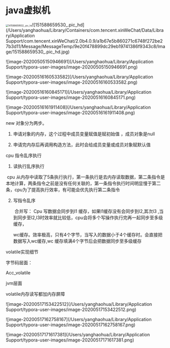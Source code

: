 #         java虚拟机



<img src="/Users/yanghaohua/Library/Containers/com.tencent.xinWeChat/Data/Library/Application Support/com.tencent.xinWeChat/2.0b4.0.9/a1b67e5b860271c6748f272be27b3d11/Message/MessageTemp/9e20f478899dc29eb19741386f9343c8/Image/141588659502_.pic_hd.jpg" alt="141588659502_.pic_hd" style="zoom:50%;" />![151588659530_.pic_hd](/Users/yanghaohua/Library/Containers/com.tencent.xinWeChat/Data/Library/Application Support/com.tencent.xinWeChat/2.0b4.0.9/a1b67e5b860271c6748f272be27b3d11/Message/MessageTemp/9e20f478899dc29eb19741386f9343c8/Image/151588659530_.pic_hd.jpg)

![image-20200505150946691](/Users/yanghaohua/Library/Application Support/typora-user-images/image-20200505150946691.png)



![image-20200516160533582](/Users/yanghaohua/Library/Application Support/typora-user-images/image-20200516160533582.png)



![image-20200516160845171](/Users/yanghaohua/Library/Application Support/typora-user-images/image-20200516160845171.png)

![image-20200516161911408](/Users/yanghaohua/Library/Application Support/typora-user-images/image-20200516161911408.png)



new 对象分为两步。

1. 申请对象的内存，这个过程中成员变量赋值是赋初始值 ，成员对象是null 

2. 申请完内存后再调用构造方法，此时会给成员变量或成员对象赋默认值



cpu 指令乱序执行



1. 读执行乱序执行

​     cpu 从内存中读取了5条执行执行，第一条执行是去内存读取数据，第二条指令是本地计算，两条指令之前是没有任何关联的，第一条指令执行时间明显慢于第二条，cpu为了提高执行效率，有可能会优先执行第二条指令



2. 写指令乱序 

   ​	合并写：
     Cpu 写数据会同步到l1 缓存，如果l1缓存没有会同步到l2,其次l3 ,当到同步至l2,l3时效率就比较低，cpu会将多个写操作执行完再一起同步至多级缓存， 

    wc缓存。效率极高，只有4个字节，当写入的数据小于4个缓存时。会直接把数据写入wc缓存,wc 缓存填满4个字节后会把数据同步至多级缓存







volatile实现细节



字节码层面：

 Acc_volatile



jvm层面



  volatile内存读写都加内存屏障

![image-20200517153422512](/Users/yanghaohua/Library/Application Support/typora-user-images/image-20200517153422512.png)

![image-20200517162758167](/Users/yanghaohua/Library/Application Support/typora-user-images/image-20200517162758167.png)

![image-20200517171617381](/Users/yanghaohua/Library/Application Support/typora-user-images/image-20200517171617381.png)